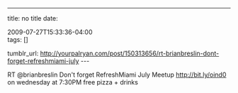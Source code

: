 ---
title: no title
date:

 2009-07-27T15:33:36-04:00  
tags:  []

tumblr_url:
http://yourpalryan.com/post/150313656/rt-brianbreslin-dont-forget-refreshmiami-july
\-\--

RT \@brianbreslin Don't forget RefreshMiami July Meetup
<http://bit.ly/oind0> on wednesday at 7:30PM free pizza + drinks
